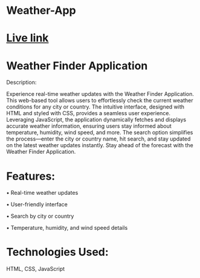 # Weather-App

# [Live link](https://saiamareswar.github.io/Weather-App/)


# Weather Finder Application

Description:

Experience real-time weather updates with the Weather Finder Application. This web-based tool allows users to effortlessly check the current weather conditions for any city or country. The intuitive interface, designed with HTML and styled with CSS, provides a seamless user experience. Leveraging JavaScript, the application dynamically fetches and displays accurate weather information, ensuring users stay informed about temperature, humidity, wind speed, and more. The search option simplifies the process—enter the city or country name, hit search, and stay updated on the latest weather updates instantly. Stay ahead of the forecast with the Weather Finder Application.

<h1>Features:</h1>

• Real-time weather updates

• User-friendly interface

• Search by city or country

• Temperature, humidity, and wind speed details

<h1>Technologies Used:</h1>

HTML, CSS, JavaScript
